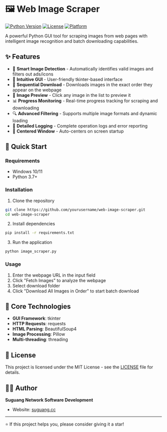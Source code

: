# 🖼️ Web Image Scraper

[![Python Version](https://img.shields.io/badge/python-3.7+-blue.svg)](https://python.org)
[![License](https://img.shields.io/badge/license-MIT-green.svg)](LICENSE)
[![Platform](https://img.shields.io/badge/platform-Windows-lightgrey.svg)](https://www.microsoft.com/windows)

A powerful Python GUI tool for scraping images from web pages with intelligent image recognition and batch downloading capabilities.

## ✨ Features

- 🎯 **Smart Image Detection** - Automatically identifies valid images and filters out ads/icons
- 📱 **Intuitive GUI** - User-friendly tkinter-based interface
- 🔄 **Sequential Download** - Downloads images in the exact order they appear on the webpage
- 👀 **Image Preview** - Click any image in the list to preview it
- 📊 **Progress Monitoring** - Real-time progress tracking for scraping and downloading
- 🔍 **Advanced Filtering** - Supports multiple image formats and dynamic loading
- 📝 **Detailed Logging** - Complete operation logs and error reporting
- 🎨 **Centered Window** - Auto-centers on screen startup

## 🚀 Quick Start

### Requirements

- Windows 10/11
- Python 3.7+

### Installation

1. Clone the repository
```bash
git clone https://github.com/yourusername/web-image-scraper.git
cd web-image-scraper
```

2. Install dependencies
```bash
pip install -r requirements.txt
```

3. Run the application
```bash
python image_scraper.py
```

### Usage

1. Enter the webpage URL in the input field
2. Click "Fetch Images" to analyze the webpage
3. Select download folder
4. Click "Download All Images in Order" to start batch download

## 🔧 Core Technologies

- **GUI Framework**: tkinter
- **HTTP Requests**: requests
- **HTML Parsing**: BeautifulSoup4
- **Image Processing**: Pillow
- **Multi-threading**: threading

## 📄 License

This project is licensed under the MIT License - see the [LICENSE](LICENSE) file for details.

## 👨‍💻 Author

**Suguang Network Software Development**
- Website: [suguang.cc](https://suguang.cc)

---

⭐ If this project helps you, please consider giving it a star!